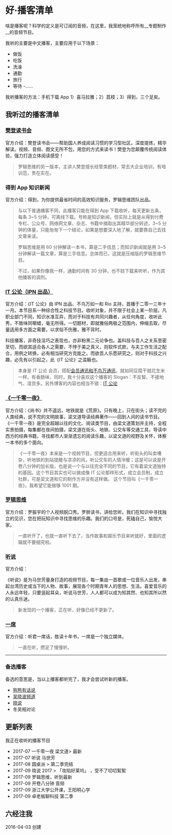 # 好·播客清单

啥是播客呢？科学的定义是可订阅的音频，在这里，我笼统地称呼所有__专题制作__的音频节目。

我听的主要是中文播客，主要应用于以下场景：

- 做饭
- 吃饭
- 洗澡
- 通勤
- 旅行
- 等待
-……

我听播客的方法：手机下载 App 1）喜马拉雅；2）荔枝；3）得到，三个足矣。

## 我听过的播客清单


### [樊登读书会](http://www.dushu.io/)

官方介绍：樊登读书会——帮助国人养成阅读习惯的学习型社区。深度提炼，精华解读。视频、音频、图文无所不包，用您的方式来读书！樊登为您颠覆传统阅读体验，强力打造立体阅读感受！


 > 罗辑思维的另一版本，主讲人樊登擅长经管类题材，常去大企业培训，有培训范，贵在实在。


### 得到 App 知识新闻


官方介绍：得到，为你提供最省时间的高效知识服务，罗辑思维团队出品。

 > 与以下普通播客不同，此播客只能在得到 App 下载收听，每天更新五条，每条 3~5 分钟，可离线下载。号称是知识新闻，但实际上就是从得到付费专栏、公众号、网络网文章、杂志、书籍中摘取出其精华部分转述，3~5 分钟的体量，只能匆匆下一个结论，如果是想要深入地了解，就要靠自己去找文章来读。
 > 
 > 罗辑思维是用 60 分钟解读一本书，算是二手信息；而知识新闻就是用 3~5 分钟解读一篇文章，算是三手信息。总体而已，这就是压缩版的罗辑思维节目。
 > 
 > 不过，如果你像我一样，通勤时间有 30 分钟，也不妨下载来听听，作为其他播客的调剂。


### [IT 公论（IPN 出品）](https://ipn.li/itgonglun/)

官方介绍：《IT 公论》由 IPN 出品、不鸟万如一和 Rio 主持，首播于二零一三年十一月。本节目系一种综合性之科技节目。收听对象，并不限于社会上某一阶层。凡职业部门不同，知识水准互异，而对于科技有共同兴趣者，从任何角度，收听此秀，不致味同嚼蜡，毫无所得。一切题材，即就雅俗两极之范围内，伸缩去取，尽量适用多方面之需要，以求俗不伤雅，雅不背时。

科技播客，非奇技淫巧之表现也，亦非粉黑二元论争也。盖科技与吾人之关系至密至切，而欲其适合各人之需要，不悖于美之真义，则软件式款，与夫工作生活之配合，用例之转换，必有相当研究方克能之。而欲吾人乐愿研究之，则对于科技之兴趣，必先有以引起之，此《IT 公论》之滥觞也。

> 本身是 IT 公论 会员，搭配[会员通讯和不鸟万通讯](https://github.com/cnfeat/GoodThingList/blob/master/GoodMailList.md)，就如同豆腐干就花生米一样，有香肠味，同时，我十分喜欢这个播客的 Slogan：不反智、不接地气、湿货多。另外博客的内容也相当不错：[IT 公论](http://blog.itgonglun.com/)

### [《一千零一夜》](http://www.youku.com/show_page/id_z7c87f1ae8e6311e5b522.html)


官方介绍：《尚书》并不遥远，地铁就是《荒原》。只有晚上，只在街头；读不完的人类经典，说不完的文明故事，梁文道导读经典著作——回到人间的读书节目。
《一千零一夜》是完全超越以往的文化、阅读类节目，由梁文道策划并主持，全程实景拍摄，每集都在夜间拍摄，梁文道在街头、地铁、公交车等交通工具，导读中西方的经典书籍，寻找都市人渐渐遗忘的阅读乐趣，以梁文道的视野及关怀，体察一本书的多个面向。

> 《一千零一夜》本来是一个视频节目，但更适合用来听，听街头的叫卖嘈杂，听地铁的到站提醒与凉凉的风，听公交车的人情冷暖；这是可以说是开卷八分钟的加长版，也是说一个与以往完全不同的节目，它有着梁文道独特的基因。这个节目其实也可以做成像 IT 公论那样形式，成立会员制，成立社群，可是梁文道和它的制作方并没有这样做。 这个节目叫《一千零一夜》，我希望它能做够 1001 期。

### [罗辑思维](http://www.youku.com/show_page/id_z5bdbf57c947311e3b8b7.html)

官方介绍：罗振宇的个人视频脱口秀。罗胖读书，讲给您听。我们在知识中寻找独立的见识，您在把玩知识中寻找思维的乐趣。我们的口号是，死磕自己，愉悦大家。

> 一直听开了，也就一直听下去了，当作故事和娱乐节目来听就好，里面的逻辑就不要细究啦。

### [听说](http://www.youku.com/show_page/id_z4ac8e37ac7cc11e49e2a.html)

官方介绍：

《听说》是为马世芳量身打造的视频节目，每一集由一首歌或一位音乐人出发，串起台湾历史或当下的人物、故事，展现各个时期青年人的思想、生活。喜爱音乐的人永远年轻，只要竖起耳朵，听说马世芳，人人都可以成为知其然、也知其所以然的认真乐迷。

> 新发现的一个播客，正在听，好像已经不更新了。

### [一席](http://www.yixi.tv/)
	
官方介绍：听君一席话，胜读十年书，一席是一个独立媒体。

> 一直在听，攒足了慢慢听。

----


### 备选播客

备选的意思是，当以上播客都听完了，我才会尝试听新的播客。


- [狗熊有话说](http://beartalk.strikingly.com/)
- [吴晓波频道](http://www.iqiyi.com/a_19rrgicn9x.html)
- [晓说](http://www.youku.com/show_page/id_z64feb2249b8211e296da.html)
- 冬吴相对论


## 更新列表

我正在收听的播客节目


* 2017-07 一千零一夜 梁文道> 最新
* 2017-07 听说 马世芳
* 2017-08 圆桌派 > 第二季完结
* 2017-09 晓说 2017 > 「攻陷好莱坞」 ，受不了叨叨絮絮
* 2017-09 罗辑思维，听到最新
* 2017-09 开卷八分钟 音频 
* 2017-09 浙江大学公开课，王阳明心学
* 2017-09 卓老板聊科技 第二季



## 六经注我

2016-04-03  创建
















